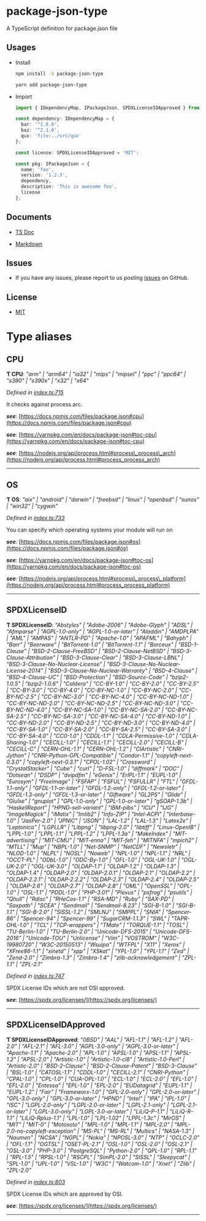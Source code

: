 
package-json-type
=================

A TypeScript definition for package.json file

Usages
------

*   Install
    
    ```bash
    npm install -S package-json-type
    ```
    
    ```bash
    yarn add package-json-type
    ```
    
*   Import
    
    ```typescript
    import { IDependencyMap, IPackageJson, SPDXLicenseIDApproved } from 'package-json-type';
    
    const dependency: IDependencyMap = {
      bar: '^1.0.0',
      baz: '^2.1.0',
      qux: 'file:../src/qux'
    };
    
    const license: SPDXLicenseIDApproved = 'MIT';
    
    const pkg: IPackageJson = {
      name: 'foo',
      version: '1.2.3',
      dependency,
      description: 'This is awesome foo',
      license
    };
    ```
    

Documents
---------

*   [TS Doc](http://ajaxlab.github.io/package-json-type/)
    
*   [Markdown](https://github.com/ajaxlab/package-json-type/blob/master/md/interfaces/ipackagejson.md)
    

Issues
------

*   If you have any issues, please report to us posting [issues](https://github.com/ajaxlab/package-json-type/issues) on GitHub.

License
-------

*   [MIT](./LICENSE)

# Type aliases

<a id="cpu"></a>

##  CPU

**Ƭ CPU**: *"arm" \| "arm64" \| "ia32" \| "mips" \| "mipsel" \| "ppc" \| "ppc64" \| "s390" \| "s390x" \| "x32" \| "x64"*

*Defined in [index.ts:715](https://github.com/ajaxlab/package-json-type/blob/ad7a0e6/src/index.ts#L715)*

It checks against process.arc.

*__see__*: [https://docs.npmjs.com/files/package.json#cpu](https://docs.npmjs.com/files/package.json#cpu)

*__see__*: [https://yarnpkg.com/en/docs/package-json#toc-cpu](https://yarnpkg.com/en/docs/package-json#toc-cpu)

*__see__*: [https://nodejs.org/api/process.html#process\_process\_arch](https://nodejs.org/api/process.html#process_process_arch)

___
<a id="os"></a>

##  OS

**Ƭ OS**: *"aix" \| "android" \| "darwin" \| "freebsd" \| "linux" \| "openbsd" \| "sunos" \| "win32" \| "cygwin"*

*Defined in [index.ts:733](https://github.com/ajaxlab/package-json-type/blob/ad7a0e6/src/index.ts#L733)*

You can specify which operating systems your module will run on

*__see__*: [https://docs.npmjs.com/files/package.json#os](https://docs.npmjs.com/files/package.json#os)

*__see__*: [https://yarnpkg.com/en/docs/package-json#toc-os](https://yarnpkg.com/en/docs/package-json#toc-os)

*__see__*: [https://nodejs.org/api/process.html#process\_process\_platform](https://nodejs.org/api/process.html#process_process_platform)

___
<a id="spdxlicenseid"></a>

##  SPDXLicenseID

**Ƭ SPDXLicenseID**: *"Abstyles" \| "Adobe-2006" \| "Adobe-Glyph" \| "ADSL" \| "Afmparse" \| "AGPL-1.0-only" \| "AGPL-1.0-or-later" \| "Aladdin" \| "AMDPLPA" \| "AML" \| "AMPAS" \| "ANTLR-PD" \| "Apache-1.0" \| "APAFML" \| "Bahyph" \| "Barr" \| "Beerware" \| "BitTorrent-1.0" \| "BitTorrent-1.1" \| "Borceux" \| "BSD-1-Clause" \| "BSD-2-Clause-FreeBSD" \| "BSD-2-Clause-NetBSD" \| "BSD-3-Clause-Attribution" \| "BSD-3-Clause-Clear" \| "BSD-3-Clause-LBNL" \| "BSD-3-Clause-No-Nuclear-License" \| "BSD-3-Clause-No-Nuclear-License-2014" \| "BSD-3-Clause-No-Nuclear-Warranty" \| "BSD-4-Clause" \| "BSD-4-Clause-UC" \| "BSD-Protection" \| "BSD-Source-Code" \| "bzip2-1.0.5" \| "bzip2-1.0.6" \| "Caldera" \| "CC-BY-1.0" \| "CC-BY-2.0" \| "CC-BY-2.5" \| "CC-BY-3.0" \| "CC-BY-4.0" \| "CC-BY-NC-1.0" \| "CC-BY-NC-2.0" \| "CC-BY-NC-2.5" \| "CC-BY-NC-3.0" \| "CC-BY-NC-4.0" \| "CC-BY-NC-ND-1.0" \| "CC-BY-NC-ND-2.0" \| "CC-BY-NC-ND-2.5" \| "CC-BY-NC-ND-3.0" \| "CC-BY-NC-ND-4.0" \| "CC-BY-NC-SA-1.0" \| "CC-BY-NC-SA-2.0" \| "CC-BY-NC-SA-2.5" \| "CC-BY-NC-SA-3.0" \| "CC-BY-NC-SA-4.0" \| "CC-BY-ND-1.0" \| "CC-BY-ND-2.0" \| "CC-BY-ND-2.5" \| "CC-BY-ND-3.0" \| "CC-BY-ND-4.0" \| "CC-BY-SA-1.0" \| "CC-BY-SA-2.0" \| "CC-BY-SA-2.5" \| "CC-BY-SA-3.0" \| "CC-BY-SA-4.0" \| "CC0-1.0" \| "CDDL-1.1" \| "CDLA-Permissive-1.0" \| "CDLA-Sharing-1.0" \| "CECILL-1.0" \| "CECILL-1.1" \| "CECILL-2.0" \| "CECILL-B" \| "CECILL-C" \| "CERN-OHL-1.1" \| "CERN-OHL-1.2" \| "ClArtistic" \| "CNRI-Jython" \| "CNRI-Python-GPL-Compatible" \| "Condor-1.1" \| "copyleft-next-0.3.0" \| "copyleft-next-0.3.1" \| "CPOL-1.02" \| "Crossword" \| "CrystalStacker" \| "Cube" \| "curl" \| "D-FSL-1.0" \| "diffmark" \| "DOC" \| "Dotseqn" \| "DSDP" \| "dvipdfm" \| "eGenix" \| "ErlPL-1.1" \| "EUPL-1.0" \| "Eurosym" \| "FreeImage" \| "FSFAP" \| "FSFUL" \| "FSFULLR" \| "FTL" \| "GFDL-1.1-only" \| "GFDL-1.1-or-later" \| "GFDL-1.2-only" \| "GFDL-1.2-or-later" \| "GFDL-1.3-only" \| "GFDL-1.3-or-later" \| "Giftware" \| "GL2PS" \| "Glide" \| "Glulxe" \| "gnuplot" \| "GPL-1.0-only" \| "GPL-1.0-or-later" \| "gSOAP-1.3b" \| "HaskellReport" \| "HPND-sell-variant" \| "IBM-pibs" \| "ICU" \| "IJG" \| "ImageMagick" \| "iMatix" \| "Imlib2" \| "Info-ZIP" \| "Intel-ACPI" \| "Interbase-1.0" \| "JasPer-2.0" \| "JPNIC" \| "JSON" \| "LAL-1.2" \| "LAL-1.3" \| "Latex2e" \| "Leptonica" \| "LGPLLR" \| "Libpng" \| "libpng-2.0" \| "libtiff" \| "Linux-OpenIB" \| "LPPL-1.0" \| "LPPL-1.1" \| "LPPL-1.2" \| "LPPL-1.3a" \| "MakeIndex" \| "MIT-advertising" \| "MIT-CMU" \| "MIT-enna" \| "MIT-feh" \| "MITNFA" \| "mpich2" \| "MTLL" \| "Mup" \| "NBPL-1.0" \| "Net-SNMP" \| "NetCDF" \| "Newsletr" \| "NLOD-1.0" \| "NLPL" \| "NOSL" \| "Noweb" \| "NPL-1.0" \| "NPL-1.1" \| "NRL" \| "OCCT-PL" \| "ODbL-1.0" \| "ODC-By-1.0" \| "OFL-1.0" \| "OGL-UK-1.0" \| "OGL-UK-2.0" \| "OGL-UK-3.0" \| "OLDAP-1.1" \| "OLDAP-1.2" \| "OLDAP-1.3" \| "OLDAP-1.4" \| "OLDAP-2.0" \| "OLDAP-2.0.1" \| "OLDAP-2.1" \| "OLDAP-2.2" \| "OLDAP-2.2.1" \| "OLDAP-2.2.2" \| "OLDAP-2.3" \| "OLDAP-2.4" \| "OLDAP-2.5" \| "OLDAP-2.6" \| "OLDAP-2.7" \| "OLDAP-2.8" \| "OML" \| "OpenSSL" \| "OPL-1.0" \| "OSL-1.1" \| "PDDL-1.0" \| "PHP-3.01" \| "Plexus" \| "psfrag" \| "psutils" \| "Qhull" \| "Rdisc" \| "RHeCos-1.1" \| "RSA-MD" \| "Ruby" \| "SAX-PD" \| "Saxpath" \| "SCEA" \| "Sendmail" \| "Sendmail-8.23" \| "SGI-B-1.0" \| "SGI-B-1.1" \| "SGI-B-2.0" \| "SISSL-1.2" \| "SMLNJ" \| "SMPPL" \| "SNIA" \| "Spencer-86" \| "Spencer-94" \| "Spencer-99" \| "SugarCRM-1.1.3" \| "SWL" \| "TAPR-OHL-1.0" \| "TCL" \| "TCP-wrappers" \| "TMate" \| "TORQUE-1.1" \| "TOSL" \| "TU-Berlin-1.0" \| "TU-Berlin-2.0" \| "Unicode-DFS-2015" \| "Unicode-DFS-2016" \| "Unicode-TOU" \| "Unlicense" \| "Vim" \| "VOSTROM" \| "W3C-19980720" \| "W3C-20150513" \| "Wsuipa" \| "WTFPL" \| "X11" \| "Xerox" \| "XFree86-1.1" \| "xinetd" \| "xpp" \| "XSkat" \| "YPL-1.0" \| "YPL-1.1" \| "Zed" \| "Zend-2.0" \| "Zimbra-1.3" \| "Zimbra-1.4" \| "zlib-acknowledgement" \| "ZPL-1.1" \| "ZPL-2.1"*

*Defined in [index.ts:747](https://github.com/ajaxlab/package-json-type/blob/ad7a0e6/src/index.ts#L747)*

SPDX License IDs which are not OSI approved.

*__see__*: [https://spdx.org/licenses/](https://spdx.org/licenses/)

___
<a id="spdxlicenseidapproved"></a>

##  SPDXLicenseIDApproved

**Ƭ SPDXLicenseIDApproved**: *"0BSD" \| "AAL" \| "AFL-1.1" \| "AFL-1.2" \| "AFL-2.0" \| "AFL-2.1" \| "AFL-3.0" \| "AGPL-3.0-only" \| "AGPL-3.0-or-later" \| "Apache-1.1" \| "Apache-2.0" \| "APL-1.0" \| "APSL-1.0" \| "APSL-1.1" \| "APSL-1.2" \| "APSL-2.0" \| "Artistic-1.0" \| "Artistic-1.0-cl8" \| "Artistic-1.0-Perl" \| "Artistic-2.0" \| "BSD-2-Clause" \| "BSD-2-Clause-Patent" \| "BSD-3-Clause" \| "BSL-1.0" \| "CATOSL-1.1" \| "CDDL-1.0" \| "CECILL-2.1" \| "CNRI-Python" \| "CPAL-1.0" \| "CPL-1.0" \| "CUA-OPL-1.0" \| "ECL-1.0" \| "ECL-2.0" \| "EFL-1.0" \| "EFL-2.0" \| "Entessa" \| "EPL-1.0" \| "EPL-2.0" \| "EUDatagrid" \| "EUPL-1.1" \| "EUPL-1.2" \| "Fair" \| "Frameworx-1.0" \| "GPL-2.0-only" \| "GPL-2.0-or-later" \| "GPL-3.0-only" \| "GPL-3.0-or-later" \| "HPND" \| "Intel" \| "IPA" \| "IPL-1.0" \| "ISC" \| "LGPL-2.0-only" \| "LGPL-2.0-or-later" \| "LGPL-2.1-only" \| "LGPL-2.1-or-later" \| "LGPL-3.0-only" \| "LGPL-3.0-or-later" \| "LiLiQ-P-1.1" \| "LiLiQ-R-1.1" \| "LiLiQ-Rplus-1.1" \| "LPL-1.0" \| "LPL-1.02" \| "LPPL-1.3c" \| "MirOS" \| "MIT" \| "MIT-0" \| "Motosoto" \| "MPL-1.0" \| "MPL-1.1" \| "MPL-2.0" \| "MPL-2.0-no-copyleft-exception" \| "MS-PL" \| "MS-RL" \| "Multics" \| "NASA-1.3" \| "Naumen" \| "NCSA" \| "NGPL" \| "Nokia" \| "NPOSL-3.0" \| "NTP" \| "OCLC-2.0" \| "OFL-1.1" \| "OGTSL" \| "OSET-PL-2.1" \| "OSL-1.0" \| "OSL-2.0" \| "OSL-2.1" \| "OSL-3.0" \| "PHP-3.0" \| "PostgreSQL" \| "Python-2.0" \| "QPL-1.0" \| "RPL-1.1" \| "RPL-1.5" \| "RPSL-1.0" \| "RSCPL" \| "SimPL-2.0" \| "SISSL" \| "Sleepycat" \| "SPL-1.0" \| "UPL-1.0" \| "VSL-1.0" \| "W3C" \| "Watcom-1.0" \| "Xnet" \| "Zlib" \| "ZPL-2.0"*

*Defined in [index.ts:803](https://github.com/ajaxlab/package-json-type/blob/ad7a0e6/src/index.ts#L803)*

SPDX License IDs which are approved by OSI.

*__see__*: [https://spdx.org/licenses/](https://spdx.org/licenses/)

___

